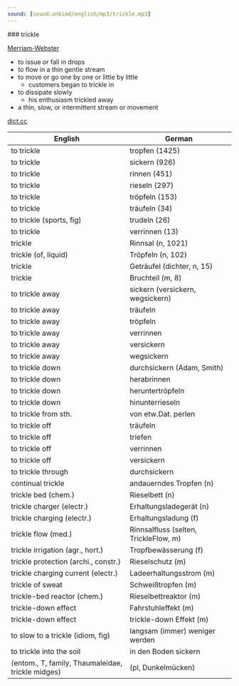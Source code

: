 ```yaml
---
sound: [sound:ankimd/english/mp3/trickle.mp3]
---
```


\### trickle

[Merriam-Webster](https://www.merriam-webster.com/dictionary/trickle)

- to issue or fall in drops
- to flow in a thin gentle stream
- to move or go one by one or little by little
    - customers began to trickle in
- to dissipate slowly
    - his enthusiasm trickled away
- a thin, slow, or intermittent stream or movement

[dict.cc](https://www.dict.cc/trickle)

| English        | German       |
| -------------- | ------------ |
| to trickle | tropfen (1425) |
| to trickle | sickern (926) |
| to trickle | rinnen (451) |
| to trickle | rieseln (297) |
| to trickle | tröpfeln (153) |
| to trickle | träufeln (34) |
| to trickle (sports, fig) | trudeln (26) |
| to trickle | verrinnen (13) |
| trickle | Rinnsal (n, 1021) |
| trickle (of, liquid) | Tröpfeln (n, 102) |
| trickle | Geträufel (dichter, n, 15) |
| trickle | Bruchteil (m, 8) |
| to trickle away | sickern (versickern, wegsickern) |
| to trickle away | träufeln |
| to trickle away | tröpfeln |
| to trickle away | verrinnen |
| to trickle away | versickern |
| to trickle away | wegsickern |
| to trickle down | durchsickern (Adam, Smith) |
| to trickle down | herabrinnen |
| to trickle down | heruntertröpfeln |
| to trickle down | hinunterrieseln |
| to trickle from sth. | von etw.Dat. perlen |
| to trickle off | träufeln |
| to trickle off | triefen |
| to trickle off | verrinnen |
| to trickle off | versickern |
| to trickle through | durchsickern |
| continual trickle | andauerndes Tropfen (n) |
| trickle bed (chem.) | Rieselbett (n) |
| trickle charger (electr.) | Erhaltungsladegerät (n) |
| trickle charging (electr.) | Erhaltungsladung (f) |
| trickle flow (med.) | Rinnsalfluss (selten, TrickleFlow, m) |
| trickle irrigation (agr., hort.) | Tropfbewässerung (f) |
| trickle protection (archi., constr.) | Rieselschutz (m) |
| trickle charging current (electr.) | Ladeerhaltungsstrom (m) |
| trickle of sweat | Schweißtropfen (m) |
| trickle-bed reactor (chem.) | Rieselbettreaktor (m) |
| trickle-down effect | Fahrstuhleffekt (m) |
| trickle-down effect | trickle-down Effekt (m) |
| to slow to a trickle (idiom, fig) | langsam (immer) weniger werden |
| to trickle into the soil | in den Boden sickern |
|  (entom., T, family, Thaumaleidae, trickle midges) |  (pl, Dunkelmücken) |
